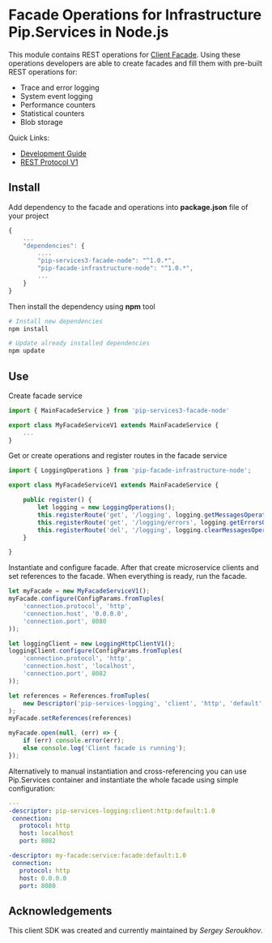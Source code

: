 # Facade Operations for Infrastructure Pip.Services in Node.js

This module contains REST operations for [Client Facade](github.com:pip-services/pip-services3-facade-node.git).
Using these operations developers are able to create facades and fill them with pre-built REST operations for:

* Trace and error logging
* System event logging
* Performance counters
* Statistical counters
* Blob storage

<a name="links"></a> Quick Links:

* [Development Guide](doc/Development.md)
* [REST Protocol V1](doc/RestProtocolV1.md)

## Install

Add dependency to the facade and operations into **package.json** file of your project
```javascript
{
    ...
    "dependencies": {
        ....
        "pip-services3-facade-node": "^1.0.*",
        "pip-facade-infrastructure-node": "^1.0.*",
        ...
    }
}
```

Then install the dependency using **npm** tool
```bash
# Install new dependencies
npm install

# Update already installed dependencies
npm update
```

## Use

Create facade service
```typescript
import { MainFacadeService } from 'pip-services3-facade-node'

export class MyFacadeServiceV1 extends MainFacadeService {
    ...
}
```

Get or create operations and register routes in the facade service
```typescript
import { LoggingOperations } from 'pip-facade-infrastructure-node';

export class MyFacadeServiceV1 extends MainFacadeService {

    public register() {
        let logging = new LoggingOperations();
        this.registerRoute('get', '/logging', logging.getMessagesOperation());
        this.registerRoute('get', '/logging/errors', logging.getErrorsOperation());
        this.registerRoute('del', '/logging', logging.clearMessagesOperation());
    }

}
```

Instantiate and configure facade. After that create microservice clients and set references to the facade.
When everything is ready, run the facade.
```typescript
let myFacade = new MyFacadeServiceV1();
myFacade.configure(ConfigParams.fromTuples(
    'connection.protocol', 'http',
    'connection.host', '0.0.0.0',
    'connection.port', 8080
));

let loggingClient = new LoggingHttpClientV1();
loggingClient.configure(ConfigParams.fromTuples(
    'connection.protocol', 'http',
    'connection.host', 'localhost',
    'connection.port', 8082
));

let references = References.fromTuples(
    new Descriptor('pip-services-logging', 'client', 'http', 'default', '1.0'), loggingClient
);
myFacade.setReferences(references)

myFacade.open(null, (err) => {
    if (err) console.error(err);
    else console.log('Client facade is running');
});
```

Alternatively to manual instantiation and cross-referencing you can use Pip.Services container
and instantiate the whole facade using simple configuration:
```yaml
---
-descriptor: pip-services-logging:client:http:default:1.0
 connection:
   protocol: http
   host: localhost
   port: 8082

-descriptor: my-facade:service:facade:default:1.0
 connection:
   protocol: http
   host: 0.0.0.0
   port: 8080
```

## Acknowledgements

This client SDK was created and currently maintained by *Sergey Seroukhov*.

